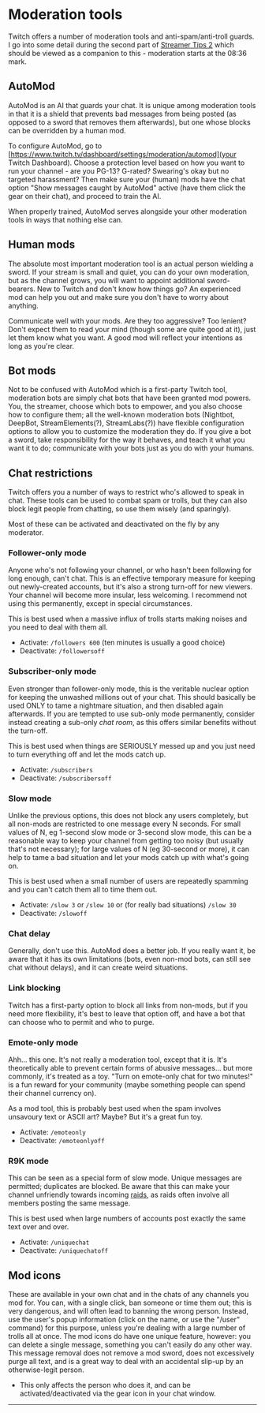 # Moderation tools

Twitch offers a number of moderation tools and anti-spam/anti-troll guards. I
go into some detail during the second part of [Streamer Tips 2](StreamerAdvice_20190816)
which should be viewed as a companion to this - moderation starts at the 08:36 mark.

## AutoMod

AutoMod is an AI that guards your chat. It is unique among moderation tools in
that it is a shield that prevents bad messages from being posted (as opposed to
a sword that removes them afterwards), but one whose blocks can be overridden
by a human mod.

To configure AutoMod, go to [https://www.twitch.tv/dashboard/settings/moderation/automod](your
Twitch Dashboard). Choose a protection level based on how you want to run your
channel - are you PG-13? G-rated? Swearing's okay but no targeted harassment?
Then make sure your (human) mods have the chat option "Show messages caught by
AutoMod" active (have them click the gear on their chat), and proceed to train
the AI.

When properly trained, AutoMod serves alongside your other moderation tools in
ways that nothing else can.

## Human mods

The absolute most important moderation tool is an actual person wielding a sword.
If your stream is small and quiet, you can do your own moderation, but as the
channel grows, you will want to appoint additional sword-bearers. New to Twitch
and don't know how things go? An experienced mod can help you out and make sure
you don't have to worry about anything.

Communicate well with your mods. Are they too aggressive? Too lenient? Don't
expect them to read your mind (though some are quite good at it), just let them
know what you want. A good mod will reflect your intentions as long as you're clear.

## Bot mods

Not to be confused with AutoMod which is a first-party Twitch tool, moderation
bots are simply chat bots that have been granted mod powers. You, the streamer,
choose which bots to empower, and you also choose how to configure them; all
the well-known moderation bots (Nightbot, DeepBot, StreamElements(?), StreamLabs(?))
have flexible configuration options to allow you to customize the moderation
they do. If you give a bot a sword, take responsibility for the way it behaves,
and teach it what you want it to do; communicate with your bots just as you do
with your humans.

## Chat restrictions

Twitch offers you a number of ways to restrict who's allowed to speak in chat.
These tools can be used to combat spam or trolls, but they can also block legit
people from chatting, so use them wisely (and sparingly).

Most of these can be activated and deactivated on the fly by any moderator.

### Follower-only mode

Anyone who's not following your channel, or who hasn't been following for long
enough, can't chat. This is an effective temporary measure for keeping out
newly-created accounts, but it's also a strong turn-off for new viewers. Your
channel will become more insular, less welcoming. I recommend not using this
permanently, except in special circumstances.

This is best used when a massive influx of trolls starts making noises and you
need to deal with them all.

* Activate: `/followers 600` (ten minutes is usually a good choice)
* Deactivate: `/followersoff`

### Subscriber-only mode

Even stronger than follower-only mode, this is the veritable nuclear option for
keeping the unwashed millions out of your chat. This should basically be used
ONLY to tame a nightmare situation, and then disabled again afterwards. If you
are tempted to use sub-only mode permanently, consider instead creating a
sub-only *chat room*, as this offers similar benefits without the turn-off.

This is best used when things are SERIOUSLY messed up and you just need to turn
everything off and let the mods catch up.

* Activate: `/subscribers`
* Deactivate: `/subscribersoff`

### Slow mode

Unlike the previous options, this does not block any users completely, but all
non-mods are restricted to one message every N seconds. For small values of N,
eg 1-second slow mode or 3-second slow mode, this can be a reasonable way to
keep your channel from getting too noisy (but usually that's not necessary);
for large values of N (eg 30-second or more), it can help to tame a bad
situation and let your mods catch up with what's going on.

This is best used when a small number of users are repeatedly spamming and
you can't catch them all to time them out.

* Activate: `/slow 3` or `/slow 10` or (for really bad situations) `/slow 30`
* Deactivate: `/slowoff`

### Chat delay

Generally, don't use this. AutoMod does a better job. If you really want it, be
aware that it has its own limitations (bots, even non-mod bots, can still see
chat without delays), and it can create weird situations.

### Link blocking

Twitch has a first-party option to block all links from non-mods, but if you
need more flexibility, it's best to leave that option off, and have a bot that
can choose who to permit and who to purge.

### Emote-only mode

Ahh... this one. It's not really a moderation tool, except that it is. It's
theoretically able to prevent certain forms of abusive messages... but more
commonly, it's treated as a toy. "Turn on emote-only chat for two minutes!"
is a fun reward for your community (maybe something people can spend their
channel currency on).

As a mod tool, this is probably best used when the spam involves unsavoury
text or ASCII art? Maybe? But it's a great fun toy.

* Activate: `/emoteonly`
* Deactivate: `/emoteonlyoff`

### R9K mode

This can be seen as a special form of slow mode. Unique messages are permitted;
duplicates are blocked. Be aware that this can make your channel unfriendly
towards incoming [raids](RaidingOnTwitch), as raids often involve all members
posting the same message.

This is best used when large numbers of accounts post exactly the same text
over and over.

* Activate: `/uniquechat`
* Deactivate: `/uniquechatoff`

## Mod icons

These are available in your own chat and in the chats of any channels you mod
for. You can, with a single click, ban someone or time them out; this is very
dangerous, and will often lead to banning the wrong person. Instead, use the
user's popup information (click on the name, or use the "/user" command) for
this purpose, unless you're dealing with a large number of trolls all at once.
The mod icons do have one unique feature, however: you can delete a single
message, something you can't easily do any other way. This message removal
does not remove a mod sword, does not excessively purge all text, and is a
great way to deal with an accidental slip-up by an otherwise-legit person.

* This only affects the person who does it, and can be activated/deactivated
  via the gear icon in your chat window.

----
